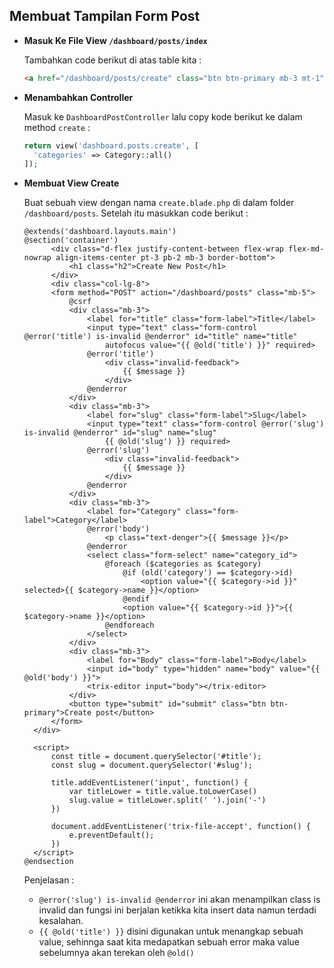 ## Membuat Tampilan Form Post

- **Masuk Ke File View `/dashboard/posts/index`**

  Tambahkan code berikut di atas table kita :

  ```html
  <a href="/dashboard/posts/create" class="btn btn-primary mb-3 mt-1">Create new post</a>
  ```

- **Menambahkan Controller**

  Masuk ke `DashboardPostController` lalu copy kode berikut ke dalam method `create` :

  ```php
  return view('dashboard.posts.create', [
    'categories' => Category::all()
  ]);
  ```

- **Membuat View Create**

  Buat sebuah view dengan nama `create.blade.php` di dalam folder `/dashboard/posts`. Setelah itu masukkan code berikut :

  ```blade
  @extends('dashboard.layouts.main')
  @section('container')
        <div class="d-flex justify-content-between flex-wrap flex-md-nowrap align-items-center pt-3 pb-2 mb-3 border-bottom">
            <h1 class="h2">Create New Post</h1>
        </div>
        <div class="col-lg-8">
        <form method="POST" action="/dashboard/posts" class="mb-5">
            @csrf
            <div class="mb-3">
                <label for="title" class="form-label">Title</label>
                <input type="text" class="form-control @error('title') is-invalid @enderror" id="title" name="title"
                    autofocus value="{{ @old('title') }}" required>
                @error('title')
                    <div class="invalid-feedback">
                        {{ $message }}
                    </div>
                @enderror
            </div>
            <div class="mb-3">
                <label for="slug" class="form-label">Slug</label>
                <input type="text" class="form-control @error('slug') is-invalid @enderror" id="slug" name="slug"
                    {{ @old('slug') }} required>
                @error('slug')
                    <div class="invalid-feedback">
                        {{ $message }}
                    </div>
                @enderror
            </div>
            <div class="mb-3">
                <label for="Category" class="form-label">Category</label>
                @error('body')
                    <p class="text-denger">{{ $message }}</p>
                @enderror
                <select class="form-select" name="category_id">
                    @foreach ($categories as $category)
                        @if (old('category') == $category->id)
                            <option value="{{ $category->id }}" selected>{{ $category->name }}</option>
                        @endif
                        <option value="{{ $category->id }}">{{ $category->name }}</option>
                    @endforeach
                </select>
            </div>
            <div class="mb-3">
                <label for="Body" class="form-label">Body</label>
                <input id="body" type="hidden" name="body" value="{{ @old('body') }}">
                <trix-editor input="body"></trix-editor>
            </div>
            <button type="submit" id="submit" class="btn btn-primary">Create post</button>
        </form>
    </div>

    <script>
        const title = document.querySelector('#title');
        const slug = document.querySelector('#slug');

        title.addEventListener('input', function() {
            var titleLower = title.value.toLowerCase()
            slug.value = titleLower.split(' ').join('-')
        })

        document.addEventListener('trix-file-accept', function() {
            e.preventDefault();
        })
    </script>
  @endsection
  ```

  Penjelasan :

  - `@error('slug') is-invalid @enderror` ini akan menampilkan class is invalid dan fungsi ini berjalan ketikka kita insert data namun terdadi kesalahan.
  - `{{ @old('title') }}` disini digunakan untuk menangkap sebuah value, sehinnga saat kita medapatkan sebuah error maka value sebelumnya akan terekan oleh `@old()`
